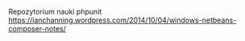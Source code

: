 Repozytorium nauki phpunit
https://ianchanning.wordpress.com/2014/10/04/windows-netbeans-composer-notes/